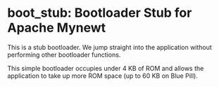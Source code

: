 # boot_stub: Bootloader Stub for Apache Mynewt

This is a stub bootloader.  We jump straight into the application without performing other bootloader functions.

This simple bootloader occupies under 4 KB of ROM and allows the application to take up more ROM space (up to 60 KB on Blue Pill).
